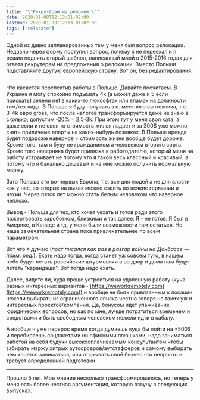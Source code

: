 ```yaml
---
title: "\"Рекрутёрам на релокейт\""
date: 2020-01-08T12:13:01+02:00
lastmod: 2020-01-08T12:13:01+02:00
tags: ["relocate"]
---
```


Одной из давно запланированных тем у меня был вопрос релокации. Недавно через форму поступил вопрос, почему я не переехал и я решил поднять старый шаблон, написанный мной в 2015-2016 годах для ответа рекрутерам на предложения о релокации. Вместо Польши подставляйте другую европейскую страну. Вот он, без редактирования:

---

Что касается перспектив работы в Польше. Давайте посчитаем. В Украине я могу спокойно подымать 4k (а может даже и 5 если поискать) зелени net в каких-то люксофтах или епамах на должности тим/тех лида. В Польше я буду получать з.п. местного сантехника, т.е. 3-4k евро gross, что после налогов трансформируется даже не знаю в сколько, допустим -20% = 2.5-3k. При этом тут у меня своя хата, а даже если и не своя то стоимость жилья падает и за 300$ уже можно снять приличные апарты на каких-нибудь позняках. В Польше аренда будет подороже наверное + стоимость жизни вообще будет дороже. Кроме того, там я буду не гражданином а человеком второго сорта. Кроме того наверняка будет привязка к работодателю, который меня на работу устраивает не потому что я такой весь классный и красивый, а потому что я банально дешевый и на мне можно получить нормальную маржу.

Зато Польша это во-первых Европа, т.е. все для людей а не для власти как у нас, во-вторых на выхах можно ездить во всякие германии и чехии. Через пяток лет можно стать белым человеком что наверное неплохо.

Вывод - Польша для тех, кто хочет уехать и готов ради этого пожертвовать зароботком, близкими и так далее. Я - не готов. Я был в Америке, в Канаде и тд, у меня были возможности там остаться. Но наша замечательная страна пока привлекательнее по всем параметрам.

Вот что я думаю (*пост писался как раз в разгар войны на Донбассе — прим. ред.*). Ехать надо тогда, когда станет уж совсем туго, в нашем небе будут летать российские штурмовики а во двор и дома нам будут лететь "карандаши". Вот тогда надо ехать.

Далее, видите ли, куда проще устроиться на удаленную работу (куча разных интересных вариантов - [https://weworkremotely.com](https://weworkremotely.com)) и вообще не быть привязанным к локации нежели выбирать из ограниченного списка честно говоря не таких уж и интересных проектов/компаний. Да, бонусом идет улаживание юридических вопросов, но как по мне, лучше потратиться временем и средствами и быть свободным человеком нежели идти в кабалу.

А вообще я уже перерос время когда думаешь куда бы пойти на +500$ и перебираешь соцпакетами ни офисными плюшками, надо заниматься работой на себя будучи высокооплачиваемым консультантом чтобы забирать маржу хитрых аутсорсеров/аутстафферов и самому выбирать чем хочется заниматься; или открывать свой бизнес что непросто и требует определенной подготовки.

---

Прошло 5 лет. Мое мнение несколько трансформировалось, но теперь у меня есть более честная аргументация, которую озвучу в следующих выпусках.
